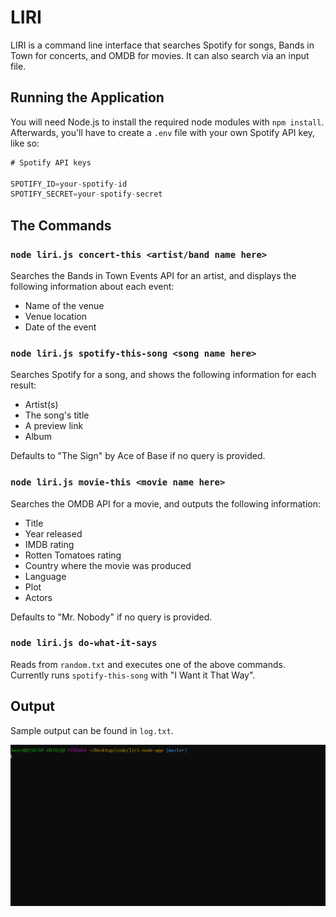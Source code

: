 # LIRI
LIRI is a command line interface that searches Spotify for songs, Bands in Town for concerts, and OMDB for movies. It can also search via an input file.


## Running the Application
You will need Node.js to install the required node modules with `npm install`. Afterwards, you'll have to create a `.env` file with your own Spotify API key, like so:

```js
# Spotify API keys

SPOTIFY_ID=your-spotify-id
SPOTIFY_SECRET=your-spotify-secret
```


## The Commands
### `node liri.js concert-this <artist/band name here>`
Searches the Bands in Town Events API for an artist, and displays the following information about each event:
   * Name of the venue
   * Venue location
   * Date of the event

### `node liri.js spotify-this-song <song name here>`
Searches Spotify for a song, and shows the following information for each result:
   * Artist(s)
   * The song's title
   * A preview link
   * Album

Defaults to "The Sign" by Ace of Base if no query is provided.


### `node liri.js movie-this <movie name here>`
Searches the OMDB API for a movie, and outputs the following information:
   * Title
   * Year released
   * IMDB rating
   * Rotten Tomatoes rating
   * Country where the movie was produced
   * Language
   * Plot
   * Actors

Defaults to "Mr. Nobody" if no query is provided.


### `node liri.js do-what-it-says`
Reads from `random.txt` and executes one of the above commands. Currently runs `spotify-this-song` with "I Want it That Way".


## Output
Sample output can be found in `log.txt`.

![Screenshot](flow.gif)
